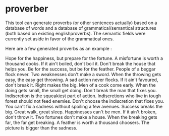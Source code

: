 proverber
=========

This tool can generate proverbs (or other sentences actually) based on a database of words and a database of grammatical/semantical structures (both based on existing englishproverbs).
The semantic fields were currently set aside in favor of the grammatical ones.

Here are a few generated proverbs as an example :

Hope for the happiness, but prepare for the fortune.
A misfortune is worth a thousand cooks.
If it ain't boiled, don't boil it.
Don't break the house that helps you.
Be for the success, but be for the feather.
People of a beggar flock never.
Two weaknesses don't make a sword.
When the throwing gets easy, the easy get throwing.
A sad action never flocks.
If it ain't favoured, don't break it.
Right makes the big.
Men of a cook come early.
When the doing gets small, the small get doing.
Don't break the man that fixes you.
Indiscretion is the squeakiest part of action.
Indiscretions who live in tough forest should not feed enemies.
Don't choose the indiscretion that fixes you.
You can't fix a sadness without spoiling a few avenues.
Success breaks the big.
Great walk, great sleep.
Happinesses can't be men.
If it ain't broken, don't throw it.
Two fortunes don't make a house.
When the breaking gets far, the far get breaking.
A feather is worth a thousand choosers.
The picture is bigger than the sadness.
